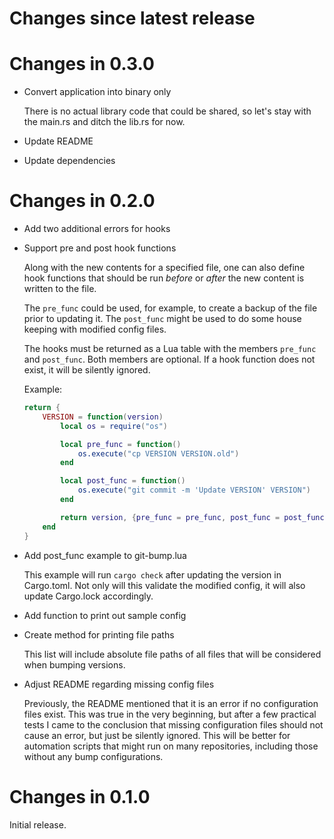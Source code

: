 # Changes since latest release

# Changes in 0.3.0

-   Convert application into binary only

    There is no actual library code that could be shared, so let's stay with
    the main.rs and ditch the lib.rs for now.

-   Update README

-   Update dependencies

# Changes in 0.2.0

-   Add two additional errors for hooks

-   Support pre and post hook functions

    Along with the new contents for a specified file, one can also define
    hook functions that should be run *before* or *after* the new content is
    written to the file.

    The `pre_func` could be used, for example, to create a backup of the
    file prior to updating it. The `post_func` might be used to do some
    house keeping with modified config files.

    The hooks must be returned as a Lua table with the members `pre_func`
    and `post_func`. Both members are optional. If a hook function does not
    exist, it will be silently ignored.

    Example:

    ```lua
    return {
        VERSION = function(version)
            local os = require("os")

            local pre_func = function()
                os.execute("cp VERSION VERSION.old")
            end

            local post_func = function()
                os.execute("git commit -m 'Update VERSION' VERSION")
            end

            return version, {pre_func = pre_func, post_func = post_func}
        end
    }
    ```

-   Add post_func example to git-bump.lua

    This example will run `cargo check` after updating the version in
    Cargo.toml. Not only will this validate the modified config, it will
    also update Cargo.lock accordingly.

-   Add function to print out sample config

-   Create method for printing file paths

    This list will include absolute file paths of all files that will be
    considered when bumping versions.

-   Adjust README regarding missing config files

    Previously, the README mentioned that it is an error if no configuration
    files exist. This was true in the very beginning, but after a few
    practical tests I came to the conclusion that missing configuration
    files should not cause an error, but just be silently ignored. This will
    be better for automation scripts that might run on many repositories,
    including those without any bump configurations.

# Changes in 0.1.0

Initial release.
